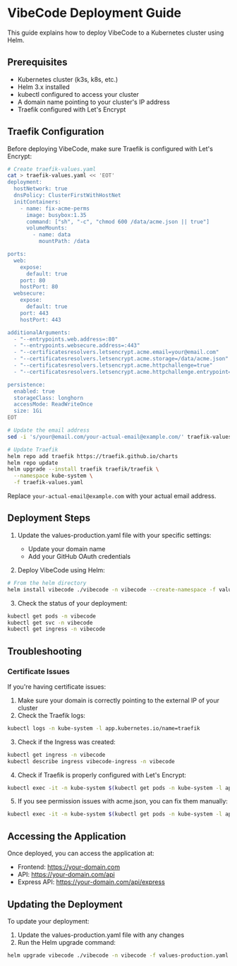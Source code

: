 # VibeCode Deployment Guide

This guide explains how to deploy VibeCode to a Kubernetes cluster using Helm.

## Prerequisites

- Kubernetes cluster (k3s, k8s, etc.)
- Helm 3.x installed
- kubectl configured to access your cluster
- A domain name pointing to your cluster's IP address
- Traefik configured with Let's Encrypt

## Traefik Configuration

Before deploying VibeCode, make sure Traefik is configured with Let's Encrypt:

```bash
# Create traefik-values.yaml
cat > traefik-values.yaml << 'EOT'
deployment:
  hostNetwork: true
  dnsPolicy: ClusterFirstWithHostNet
  initContainers:
    - name: fix-acme-perms
      image: busybox:1.35
      command: ["sh", "-c", "chmod 600 /data/acme.json || true"]
      volumeMounts:
        - name: data
          mountPath: /data

ports:
  web:
    expose:
      default: true
    port: 80
    hostPort: 80
  websecure:
    expose:
      default: true
    port: 443
    hostPort: 443

additionalArguments:
  - "--entrypoints.web.address=:80"
  - "--entrypoints.websecure.address=:443"
  - "--certificatesresolvers.letsencrypt.acme.email=your@email.com"
  - "--certificatesresolvers.letsencrypt.acme.storage=/data/acme.json"
  - "--certificatesresolvers.letsencrypt.acme.httpchallenge=true"
  - "--certificatesresolvers.letsencrypt.acme.httpchallenge.entrypoint=web"

persistence:
  enabled: true
  storageClass: longhorn
  accessMode: ReadWriteOnce
  size: 1Gi
EOT

# Update the email address
sed -i 's/your@email.com/your-actual-email@example.com/' traefik-values.yaml

# Update Traefik
helm repo add traefik https://traefik.github.io/charts
helm repo update
helm upgrade --install traefik traefik/traefik \
  --namespace kube-system \
  -f traefik-values.yaml
```

Replace `your-actual-email@example.com` with your actual email address.

## Deployment Steps

1. Update the values-production.yaml file with your specific settings:
   - Update your domain name
   - Add your GitHub OAuth credentials

2. Deploy VibeCode using Helm:

```bash
# From the helm directory
helm install vibecode ./vibecode -n vibecode --create-namespace -f values-production.yaml
```

3. Check the status of your deployment:

```bash
kubectl get pods -n vibecode
kubectl get svc -n vibecode
kubectl get ingress -n vibecode
```

## Troubleshooting

### Certificate Issues

If you're having certificate issues:

1. Make sure your domain is correctly pointing to the external IP of your cluster
2. Check the Traefik logs:

```bash
kubectl logs -n kube-system -l app.kubernetes.io/name=traefik
```

3. Check if the Ingress was created:

```bash
kubectl get ingress -n vibecode
kubectl describe ingress vibecode-ingress -n vibecode
```

4. Check if Traefik is properly configured with Let's Encrypt:

```bash
kubectl exec -it -n kube-system $(kubectl get pods -n kube-system -l app.kubernetes.io/name=traefik -o name) -- cat /data/acme.json
```

5. If you see permission issues with acme.json, you can fix them manually:

```bash
kubectl exec -it -n kube-system $(kubectl get pods -n kube-system -l app.kubernetes.io/name=traefik -o name) -- chmod 600 /data/acme.json
```

## Accessing the Application

Once deployed, you can access the application at:

- Frontend: https://your-domain.com
- API: https://your-domain.com/api
- Express API: https://your-domain.com/api/express

## Updating the Deployment

To update your deployment:

1. Update the values-production.yaml file with any changes
2. Run the Helm upgrade command:

```bash
helm upgrade vibecode ./vibecode -n vibecode -f values-production.yaml
```
